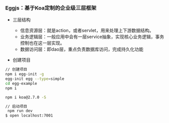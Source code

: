 ### Eggjs：基于Koa定制的企业级三层框架

- 三层结构
  - 信息资源层：就是action，或者servlet，用来处理上下游数据结构。
  - 业务逻辑层：一般应用中会有一层service抽象，实现核心业务逻辑，事务控制也在这一层实现。
  - 数据访问层：即dao层，重点负责数据库访问，完成持久化功能

- 创建项目

```bash
// 创建项目
npm i egg-init -g
egg-init egg --type=simple
cd egg-example
npm i

npm i koa@2.7.0 -S

// 启动项目
 npm run dev
$ open localhost:7001
```


